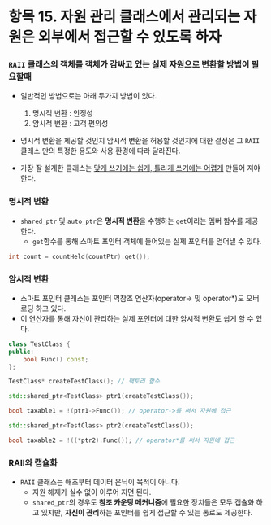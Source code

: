 # 항목 15. 자원 관리 클래스에서 관리되는 자원은 외부에서 접근할 수 있도록 하자
### `RAII` 클래스의 객체를 객체가 감싸고 있는 실제 자원으로 변환할 방법이 필요할때
- 일반적인 방법으로는 아래 두가지 방법이 있다.
    1. 명시적 변환 : 안정성
    2. 암시적 변환 : 고객 편의성

- 명시적 변환을 제공할 것인지 암시적 변환을 허용할 것인지에 대한 결정은 그 `RAII` 클래스 만의 특정한 용도와 사용 환경에 따라 달라진다.
- 가장 잘 설계한 클래스는 [맞게 쓰기에는 쉽게, 틀리게 쓰기에는 어렵게](/Chapter4/Item18.md) 만들어 져야 한다.

### 명시적 변환
- `shared_ptr` 및 `auto_ptr`은 **명시적 변환**을 수행하는 `get`이라는 멤버 함수를 제공한다.
    - `get`함수를 통해 스마트 포인터 객체에 들어있는 실제 포인터를 얻어낼 수 있다.
```cpp
int count = countHeld(countPtr).get());
```

### 암시적 변환
- 스마트 포인터 클래스는 포인터 역참조 연산자(operator-> 및 operator*)도 오버로딩 하고 있다.
- 이 연산자를 통해 자신이 관리하는 실제 포인터에 대한 암시적 변환도 쉽게 할 수 있다.
```cpp
class TestClass {
public:
    bool Func() const;
};

TestClass* createTestClass(); // 팩토리 함수

std::shared_ptr<TestClass> ptr1(createTestClass());

bool taxable1 = !(ptr1->Func()); // operator->를 써서 자원에 접근

std::shared_ptr<TestClass> ptr2(createTestClass());

bool taxable2 = !((*ptr2).Func()); // operator*를 써서 자원에 접근
```

### RAII와 캡슐화
- `RAII` 클래스는 애초부터 데이터 은닉이 목적이 아니다.
    - 자원 해제가 실수 없이 이루어 지면 된다.
    - `shared_ptr`의 경우도 **참조 카운팅 메커니즘**에 필요한 장치들은 모두 캡슐화 하고 있지만, **자신이 관리**하는 포인터를 쉽게 접근할 수 있는 통로도 제공한다.

